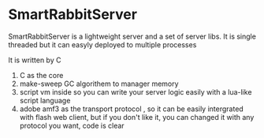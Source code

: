 # SmartRabbitServer
SmartRabbitServer is a lightweight server and a set of server libs. It is single threaded but it can easyly deployed to multiple processes 

It is written by C

1. C as the core
2. make-sweep GC algorithem to manager memory
3. script vm inside so you can write your server logic easily with a lua-like script language
4. adobe amf3 as the transport protocol , so it can be easily intergrated with flash web client, but if you don't like it, you can changed it with any protocol you want, code is clear

